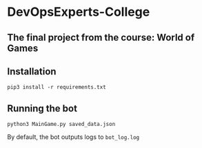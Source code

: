 # DevOpsExperts-College
## The final project from the course: World of Games

## Installation
`pip3 install -r requirements.txt`

## Running the bot
`python3 MainGame.py saved_data.json`

By default, the bot outputs logs to `bot_log.log`
